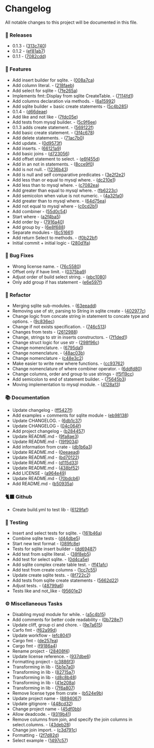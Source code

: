 # Changelog

All notable changes to this project will be documented in this file.


### 📢 Releases

- 0.1.3 - ([313c740](https://github.com/lumus-team/lumus-sql-builder/commit/313c740e12decd54f69f3f59f4e8bfe2c362850d))
- 0.1.2 - ([ef81ab7](https://github.com/lumus-team/lumus-sql-builder/commit/ef81ab7ad45b93b97be1f5639bc2df0bd48d50e5))
- 0.1.1 - ([7082cdd](https://github.com/lumus-team/lumus-sql-builder/commit/7082cddf92bedd79bdce50bda08c9a94e40c1c14))

### 🚀 Features

- Add insert builder for sqlite. - ([008a7ca](https://github.com/lumus-team/lumus-sql-builder/commit/008a7cad0f64bed1298dbffd75faaa55397ef489))
- Add column literal. - ([218faeb](https://github.com/lumus-team/lumus-sql-builder/commit/218faeb30e3c00d41ca126080a8c781be466bd0d))
- Add select for sqlite - ([7fe265a](https://github.com/lumus-team/lumus-sql-builder/commit/7fe265a49c8f6b33dd7acff7c5cbb5b67e76bb75))
- Implements fmt::Display from sqlite CreateTable. - ([7114fd1](https://github.com/lumus-team/lumus-sql-builder/commit/7114fd137b944407145f638bde6a27daea49bff3))
- Add columns declaration via methods. - ([6a15992](https://github.com/lumus-team/lumus-sql-builder/commit/6a15992525ff6e5a59b5e61b735866af43b26f87))
- Add sqlite builder + basic create statements - ([5c4b285](https://github.com/lumus-team/lumus-sql-builder/commit/5c4b2855b68d441cbaec8a68bdfb6697cd9530b2))
- 0.1.4 - ([d66deae](https://github.com/lumus-team/lumus-sql-builder/commit/d66deaebc09a1fdbd9df764141b08c901d12f3ef))
- Add like and not like - ([7fdc05e](https://github.com/lumus-team/lumus-sql-builder/commit/7fdc05e7dbd9b84c9606d7d475a0feebd5857dee))
- Add tests from mysql builder. - ([5c9f6ee](https://github.com/lumus-team/lumus-sql-builder/commit/5c9f6eec1e626ef1cd6d5e0ec5b514a54f85a0cf))
- 0.1.3 adds create statement. - ([569122f](https://github.com/lumus-team/lumus-sql-builder/commit/569122fbd1113e2ff32a28fbb83c8965fddd7599))
- Add basic create statement. - ([3f4c678](https://github.com/lumus-team/lumus-sql-builder/commit/3f4c678fe9d93cd8351460ba60849ec1b8bb1e04))
- Add delete statements. - ([71ac7b0](https://github.com/lumus-team/lumus-sql-builder/commit/71ac7b0353f393e4933075c320d914d69e6e93d9))
- Add update. - ([0d9573f](https://github.com/lumus-team/lumus-sql-builder/commit/0d9573f0869aec758ece3eaedc646b825b0bb4fb))
- Add inserts. - ([66121a9](https://github.com/lumus-team/lumus-sql-builder/commit/66121a97fa6338ae2eb2a8c9d4c5f74e7d0f8be0))
- Add basic joins - ([d723056](https://github.com/lumus-team/lumus-sql-builder/commit/d7230566394f64fdb6b87b9e98c88b19a96af2f9))
- Add offset statement to select. - ([e6f455d](https://github.com/lumus-team/lumus-sql-builder/commit/e6f455d58dd370c25d5fb89d3a62a44dc8658108))
- Add in an not in statements. - ([8cce9f0](https://github.com/lumus-team/lumus-sql-builder/commit/8cce9f0b35cb3e45c5817981977dfd52d813e1f1))
- Add is not null. - ([1236b43](https://github.com/lumus-team/lumus-sql-builder/commit/1236b437bcc3b730baac91139e555f8f41915e4f))
- Add is null and self comparative predicates - ([3e2f2e2](https://github.com/lumus-team/lumus-sql-builder/commit/3e2f2e2761ec96d944bda6005de09e0bc51eddc0))
- Add less than or equal to mysql where. - ([dc210e1](https://github.com/lumus-team/lumus-sql-builder/commit/dc210e1504fbcbd0e425c2c1dfaf4b5248f2a4de))
- Add less than to mysql where. - ([c7082ea](https://github.com/lumus-team/lumus-sql-builder/commit/c7082eac28dfc8b88c458a3925f2dfbdcd3ae71e))
- Add greater than equal to mysql where. - ([fb6223c](https://github.com/lumus-team/lumus-sql-builder/commit/fb6223c65321fc594093bf41fa587fb4fa047521))
- Add semicolon when value is not numeric. - ([4a32fa0](https://github.com/lumus-team/lumus-sql-builder/commit/4a32fa085f91991c5dda0bd1d89e0fed6e2e42c4))
- Add greater than to mysql where. - ([64d75ea](https://github.com/lumus-team/lumus-sql-builder/commit/64d75eabe97e11a7ea924cdad951ae982e48a59e))
- Add not equal to mysql where - ([c0cd2b1](https://github.com/lumus-team/lumus-sql-builder/commit/c0cd2b1132493972c1558f058a869a00f6373e86))
- Add combiner - ([55d0c54](https://github.com/lumus-team/lumus-sql-builder/commit/55d0c541f4fc0e9a5587743a77194ffa4627f0b8))
- Start where - ([a2f4ba5](https://github.com/lumus-team/lumus-sql-builder/commit/a2f4ba5590f041bf588072f56cd1980ecfb8561d))
- Add order by - ([7916a40](https://github.com/lumus-team/lumus-sql-builder/commit/7916a40af96e0a97803d62e2e9c2846777b70e14))
- Add group by - ([6e8f688](https://github.com/lumus-team/lumus-sql-builder/commit/6e8f6882a9a05a1faaca43c0bf81fdb193fd260f))
- Separate modules - ([6c51661](https://github.com/lumus-team/lumus-sql-builder/commit/6c5166184c2f8f3c52a2f9ee66a494130dce5e5b))
- Add return Select to methods. - ([f0b22bf](https://github.com/lumus-team/lumus-sql-builder/commit/f0b22bfa3aca00d4b2a0f429f29f5fa282e2a2ef))
- Initial commit + initial logic - ([280d1fa](https://github.com/lumus-team/lumus-sql-builder/commit/280d1fa6a5b70e78059dfc9fd3c829d82e78dc0a))

### 🐛 Bug Fixes

- Wrong license name. - ([76c5580](https://github.com/lumus-team/lumus-sql-builder/commit/76c55800a315ec44f486d9265e32051db0548969))
- Offset only if have limit. - ([0375ba9](https://github.com/lumus-team/lumus-sql-builder/commit/0375ba92e6d6c95540ddc8924f87ca00b8b5789f))
- Adjust order of build select string. - ([ebc1080](https://github.com/lumus-team/lumus-sql-builder/commit/ebc1080a3b3bfe9be69656536b83328e90079144))
- Only add group if has statement - ([e6e597f](https://github.com/lumus-team/lumus-sql-builder/commit/e6e597f131cab38b24f81fbd53bf58a9ebc491aa))

### 🚜 Refactor

- Merging sqlite sub-modules. - ([63eeadd](https://github.com/lumus-team/lumus-sql-builder/commit/63eeadd3fc108e0d07343b26599ac5cd2fa50cb8))
- Removing use of str, parsing to String in sqlite create - ([402977c](https://github.com/lumus-team/lumus-sql-builder/commit/402977c9769e43f7ab71bec27d43b22a811d60f6))
- Change logic from concate string in statement to concate type and options. - ([9c836ec](https://github.com/lumus-team/lumus-sql-builder/commit/9c836ec5c5a45c3ebe7e96d8f95563982610f27c))
- Change if not exists specification. - ([746c513](https://github.com/lumus-team/lumus-sql-builder/commit/746c513f6b3681ccd818d0981a61d7447b389f72))
- Changes from tests - ([2612988](https://github.com/lumus-team/lumus-sql-builder/commit/2612988b2a1ff773e1b5530f7a7fbaa3ec4038ba))
- Change, strings to str in inserts constructors. - ([7f1ded1](https://github.com/lumus-team/lumus-sql-builder/commit/7f1ded14e37683a40031fa3dc9fa64ece75f471f))
- Change struct logic for use str - ([298f96c](https://github.com/lumus-team/lumus-sql-builder/commit/298f96c7c94c327787fb62e54c8c8b3f4fc43265))
- Change nomenclature. - ([6795da1](https://github.com/lumus-team/lumus-sql-builder/commit/6795da1246b8b12b17fbad4c2d88351ab12fbae7))
- Change nomenclature. - ([48ac03b](https://github.com/lumus-team/lumus-sql-builder/commit/48ac03bb2db0f9a491202921a17716afc851a779))
- Change nomenclature - ([c48e3c2](https://github.com/lumus-team/lumus-sql-builder/commit/c48e3c241607956eabdea408a3747ae559c0c909))
- Make easier to write new where functions. - ([cc93762](https://github.com/lumus-team/lumus-sql-builder/commit/cc93762f8200a126cb1b237d22c27df1830691e5))
- Change nomenclature of where combiner operator. - ([6ddfd80](https://github.com/lumus-team/lumus-sql-builder/commit/6ddfd8019316666f402e1032d36d61d7752a6ac3))
- Change columns, order and group to use strings - ([f5f19cc](https://github.com/lumus-team/lumus-sql-builder/commit/f5f19cc3334e47eb5f18dbeee1b6a42eb9f6f598))
- Add semicolon to end of statement builder. - ([75645b3](https://github.com/lumus-team/lumus-sql-builder/commit/75645b362e170a4db014920943984a9597031d6f))
- Moving implementation to mysql module. - ([4128a13](https://github.com/lumus-team/lumus-sql-builder/commit/4128a13873d05f07430c20010a2b485ab539b82f))

### 📚 Documentation

- Update changelog - ([ff5427f](https://github.com/lumus-team/lumus-sql-builder/commit/ff5427f3940d7519e549d00bb555036dbcf69b9d))
- Add examples + comments for sqlite module - ([eb98138](https://github.com/lumus-team/lumus-sql-builder/commit/eb981382a5c3af40adcd63f42c0c780c2cc8ede0))
- Update CHANGELOG. - ([6db1c37](https://github.com/lumus-team/lumus-sql-builder/commit/6db1c3726376e27796bb9f3fb65f530ee7e8f737))
- Update CHANGELOG - ([04c064f](https://github.com/lumus-team/lumus-sql-builder/commit/04c064f111b611454c5463ec374caff39663c2ea))
- Add project changelog - ([b284457](https://github.com/lumus-team/lumus-sql-builder/commit/b284457edfcbe9abc6faa34583a1e744d5976826))
- Update README.md - ([9fa8ae3](https://github.com/lumus-team/lumus-sql-builder/commit/9fa8ae377a578ca4bb5d20aadba26ada0026b744))
- Update README.md - ([19f9034](https://github.com/lumus-team/lumus-sql-builder/commit/19f903407e3f41f47dbb90341e8687ae4d3d74ef))
- Add information from crate - ([db1b6a3](https://github.com/lumus-team/lumus-sql-builder/commit/db1b6a3719f8b673f2d15985b18e4e27bb814475))
- Update README.md - ([0eeaead](https://github.com/lumus-team/lumus-sql-builder/commit/0eeaeaddfcb725609c962548dfadf59edd8d6380))
- Update README.md - ([bd70122](https://github.com/lumus-team/lumus-sql-builder/commit/bd70122560576781e29c4bccacbb60e612ef3663))
- Update README.md - ([d115d33](https://github.com/lumus-team/lumus-sql-builder/commit/d115d335b47d2f01f2e2ee46673663a5997b3003))
- Update README.md - ([438bf52](https://github.com/lumus-team/lumus-sql-builder/commit/438bf5264b3e93346ba6a5a7d0c4da94949a5a27))
- Add LICENSE - ([a964e49](https://github.com/lumus-team/lumus-sql-builder/commit/a964e49e901c46a2a1487796334c755802954b5b))
- Update README.md - ([70bdcb6](https://github.com/lumus-team/lumus-sql-builder/commit/70bdcb63ed0abd5aa01cac3f9d9bf378cfb86fcd))
- Add README.md - ([b50935a](https://github.com/lumus-team/lumus-sql-builder/commit/b50935a35cd1a64e33bca2a3c58db4917240073d))

### 🐈‍⬛ Github

- Create build.yml to test lib - ([6129faf](https://github.com/lumus-team/lumus-sql-builder/commit/6129faf4e916324f4fec88d58c4390d6560bcd7d))

### 🧪 Testing

- Insert and select tests for sqlite. - ([161b46a](https://github.com/lumus-team/lumus-sql-builder/commit/161b46ac60ecef0d7846b3b3e4b8c95e441a0ba4))
- Combine sqlite tests - ([d44dbe5](https://github.com/lumus-team/lumus-sql-builder/commit/d44dbe57b8265e9b8c073aa3f1a29e1f22e6f762))
- Start new test format - ([089fc8e](https://github.com/lumus-team/lumus-sql-builder/commit/089fc8ea7e3ad7de52bba68c58e5306112f9b5f9))
- Tests for sqlite insert builder - ([dd69487](https://github.com/lumus-team/lumus-sql-builder/commit/dd69487c921ef22d201dd751869979b27aea8ddc))
- Add test from sqlite literal. - ([38f8eb5](https://github.com/lumus-team/lumus-sql-builder/commit/38f8eb5f1d5aef023aeac5554850848605464a2e))
- Add test for select sqlite. - ([0d4ca5e](https://github.com/lumus-team/lumus-sql-builder/commit/0d4ca5e18e5276581deb346127fec68f8f3933c3))
- Add sqlite complex create table test. - ([ff41afc](https://github.com/lumus-team/lumus-sql-builder/commit/ff41afcc11f539a5b9215c71fbe5e168b10fbfe1))
- Add test from create columns - ([1cc7c55](https://github.com/lumus-team/lumus-sql-builder/commit/1cc7c554469c86223527b6902051456a4b867409))
- Update create sqlite tests. - ([8f722c2](https://github.com/lumus-team/lumus-sql-builder/commit/8f722c2b94d214a4199736b939a3cb8ba77e8358))
- Add tests from sqlite create statements - ([5662d22](https://github.com/lumus-team/lumus-sql-builder/commit/5662d22a43800d2c673ce6e5c520331956a85bbf))
- Adjust tests. - ([48799a6](https://github.com/lumus-team/lumus-sql-builder/commit/48799a60d2a7d606a157fac397076c7bc62539bf))
- Tests like and not_like - ([95601e2](https://github.com/lumus-team/lumus-sql-builder/commit/95601e257f08e20e440404721de6cea2b635e1a7))

### ⚙️ Miscellaneous Tasks

- Disabling mysql module for while. - ([a5c4b15](https://github.com/lumus-team/lumus-sql-builder/commit/a5c4b15031aba6253ba0ce920bfc82719c20a3fe))
- Add comments for better code readability - ([0b728e7](https://github.com/lumus-team/lumus-sql-builder/commit/0b728e76c0c9cac84533729898a76a65ec165f59))
- Update cliff, group ci and chore. - ([9e7a615](https://github.com/lumus-team/lumus-sql-builder/commit/9e7a615f63479847d0de2b8c4254d0ff9525400c))
- Carfo fmt - ([f62a99d](https://github.com/lumus-team/lumus-sql-builder/commit/f62a99d36607ec343a9bfdeb312c484accc42ccf))
- Update workflow - ([efc8041](https://github.com/lumus-team/lumus-sql-builder/commit/efc8041e3315c7a534e1ccc1ccf9e2b69319766f))
- Cargo fmt - ([de257ea](https://github.com/lumus-team/lumus-sql-builder/commit/de257ea6dfe16b8d43a0cd6d2b6a3bd763c7de3f))
- Cargo fmt - ([f9186a4](https://github.com/lumus-team/lumus-sql-builder/commit/f9186a40f316ec0e27884a0be5b7cff31cf96dbb))
- Rename project - ([28408f4](https://github.com/lumus-team/lumus-sql-builder/commit/28408f416b80577a3a5deadde44348f138e863db))
- Update license reference. - ([937dbe6](https://github.com/lumus-team/lumus-sql-builder/commit/937dbe6e9409a9b87fa9fb3b8e2ec16c7d508ec0))
- Formatting project - ([c3886f3](https://github.com/lumus-team/lumus-sql-builder/commit/c3886f3924cc8e08c19c4f3ed9e05ce7bc1f4732))
- Transforming in lib - ([5b1e7a0](https://github.com/lumus-team/lumus-sql-builder/commit/5b1e7a004f3e6fca557ac0a29528b03979867a81))
- Transforming in lib - ([82715a7](https://github.com/lumus-team/lumus-sql-builder/commit/82715a706bc201069f2aff4197350f7653927c4f))
- Transforming in lib - ([d8c8b48](https://github.com/lumus-team/lumus-sql-builder/commit/d8c8b483e54c90bb4e1bc169848a1c055d125829))
- Transforming in lib - ([41e208a](https://github.com/lumus-team/lumus-sql-builder/commit/41e208a977ae838ec68a1d02079c788aed13169f))
- Transforming in lib - ([7f6a807](https://github.com/lumus-team/lumus-sql-builder/commit/7f6a807fce1b7fc9153e7f174c80e83b48651744))
- Remove license type from crate - ([b524e9b](https://github.com/lumus-team/lumus-sql-builder/commit/b524e9b0b1fa5ae5a5858012580c952b50a157e2))
- Update project name - ([8894067](https://github.com/lumus-team/lumus-sql-builder/commit/8894067347a620b041e852585234ba3a411a2a5a))
- Update gitignore - ([448cd32](https://github.com/lumus-team/lumus-sql-builder/commit/448cd328b00fc641d74c490c792b6f9c80c7bbd3))
- Change project name - ([45df0bb](https://github.com/lumus-team/lumus-sql-builder/commit/45df0bb5869f7347d1ba38313fcf0b4af7cd3aad))
- Allow deadcode. - ([9319b41](https://github.com/lumus-team/lumus-sql-builder/commit/9319b4101dfbb57b6fd9e8ac48a6624c64dfb408))
- Remove columns from join, and specify the join columns in select.columns. - ([43deb28](https://github.com/lumus-team/lumus-sql-builder/commit/43deb285e458216c84e4b86d6f018af7f16644fe))
- Change join import. - ([c3d791c](https://github.com/lumus-team/lumus-sql-builder/commit/c3d791c3398516cbfb2d605d384ed092e2ddc487))
- Formatting - ([2f7d82d](https://github.com/lumus-team/lumus-sql-builder/commit/2f7d82d88da68c2ed7f8f86f9dcab2180d2e1d19))
- Select example - ([1497c57](https://github.com/lumus-team/lumus-sql-builder/commit/1497c57e23f9c25c0b22106004a79d4babd12723))

<!-- generated by git-cliff -->
